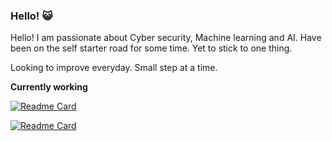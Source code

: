 ### Hello! 😺

Hello! I am passionate about Cyber security, Machine learning and AI. Have been on the self starter road for some time. Yet to stick to one thing.

Looking to improve everyday. Small step at a time.

<strong>Currently working</strong>

[![Readme Card](https://github-readme-stats.vercel.app/api/pin/?username=fanbyprinciple&repo=CounselorAI&theme=swift)](https://github.com/fanbyprinciple/CounselorAI)

[![Readme Card](https://github-readme-stats.vercel.app/api/pin/?username=fanbyprinciple&repo=noteforge&theme=swift)](https://github.com/fanbyprinciple/noteforge)


